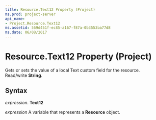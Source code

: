 ```yaml
---
title: Resource.Text12 Property (Project)
ms.prod: project-server
api_name:
- Project.Resource.Text12
ms.assetid: 569d451f-ec85-a167-f87a-0b3553ba77d8
ms.date: 06/08/2017
---
```



# Resource.Text12 Property (Project)

Gets or sets the value of a local Text custom field for the resource. Read/write **String**.


## Syntax

 _expression_. **Text12**

 _expression_ A variable that represents a **Resource** object.


